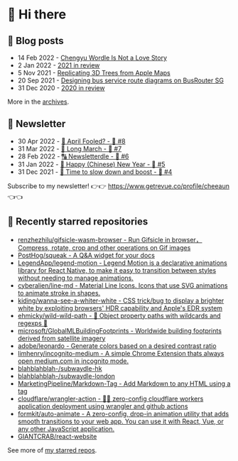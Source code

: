 # 👋 Hi there

## 📝 Blog posts

<!-- feed start -->
- 14 Feb 2022 - [Chengyu Wordle Is Not a Love Story](https://cheeaun.com/blog/2022/02/chengyu-wordle-is-not-a-love-story/)
- 2 Jan 2022 - [2021 in review](https://cheeaun.com/blog/2022/01/2021-in-review/)
- 5 Nov 2021 - [Replicating 3D Trees from Apple Maps](https://cheeaun.com/blog/2021/11/replicating-3d-trees-apple-maps/)
- 20 Sep 2021 - [Designing bus service route diagrams on BusRouter SG](https://cheeaun.com/blog/2021/09/bus-service-route-diagrams-busrouter-sg/)
- 31 Dec 2020 - [2020 in review](https://cheeaun.com/blog/2020/12/2020-in-review/)
<!-- feed end -->

More in the [archives](https://cheeaun.com/blog/archives/).

## 📰 Newsletter

<!-- newsletter start -->
- 30 Apr 2022 - [🤔 April Fooled? - 🥫 #8](https://www.getrevue.co/profile/cheeaun/issues/april-fooled-8-1112032)
- 31 Mar 2022 - [🚶 Long March - 🥫 #7](https://www.getrevue.co/profile/cheeaun/issues/long-march-7-1061697)
- 28 Feb 2022 - [🔠 Newsletterdle - 🥫 #6](https://www.getrevue.co/profile/cheeaun/issues/newsletterdle-6-1014288)
- 31 Jan 2022 - [🧧 Happy (Chinese) New Year - 🥫 #5](https://www.getrevue.co/profile/cheeaun/issues/happy-chinese-new-year-5-963222)
- 31 Dec 2021 - [🥃 Time to slow down and boost - 🥫 #4](https://www.getrevue.co/profile/cheeaun/issues/time-to-slow-down-and-boost-4-906334)
<!-- newsletter end -->

Subscribe to my newsletter! 👉👉 https://www.getrevue.co/profile/cheeaun 👈👈

## 🌟 Recently starred repositories

<!-- starred repos start -->
- [renzhezhilu/gifsicle-wasm-browser - Run Gifsicle in browser，Compress, rotate, crop and other operations on Gif images](https://github.com/renzhezhilu/gifsicle-wasm-browser)
- [PostHog/squeak - A Q&A widget for your docs](https://github.com/PostHog/squeak)
- [LegendApp/legend-motion - Legend Motion is a declarative animations library for React Native, to make it easy to transition between styles without needing to manage animations.](https://github.com/LegendApp/legend-motion)
- [cyberalien/line-md - Material Line Icons. Icons that use SVG animations to animate stroke in shapes.](https://github.com/cyberalien/line-md)
- [kiding/wanna-see-a-whiter-white - CSS trick/bug to display a brighter white by exploiting browsers' HDR capability and Apple's EDR system](https://github.com/kiding/wanna-see-a-whiter-white)
- [ehmicky/wild-wild-path - 🤠 Object property paths with wildcards and regexps 🌵](https://github.com/ehmicky/wild-wild-path)
- [microsoft/GlobalMLBuildingFootprints - Worldwide building footprints derived from satellite imagery ](https://github.com/microsoft/GlobalMLBuildingFootprints)
- [adobe/leonardo - Generate colors based on a desired contrast ratio](https://github.com/adobe/leonardo)
- [limhenry/incognito-medium - A simple Chrome Extension thats always open medium.com in incognito mode.](https://github.com/limhenry/incognito-medium)
- [blahblahblah-/subwaydle-hk](https://github.com/blahblahblah-/subwaydle-hk)
- [blahblahblah-/subwaydle-london](https://github.com/blahblahblah-/subwaydle-london)
- [MarketingPipeline/Markdown-Tag - Add Markdown to any HTML using a <md> tag](https://github.com/MarketingPipeline/Markdown-Tag)
- [cloudflare/wrangler-action - 🧙‍♀️ zero-config cloudflare workers application deployment using wrangler and github actions](https://github.com/cloudflare/wrangler-action)
- [formkit/auto-animate - A zero-config, drop-in animation utility that adds smooth transitions to your web app. You can use it with React, Vue, or any other JavaScript application.](https://github.com/formkit/auto-animate)
- [GIANTCRAB/react-website](https://github.com/GIANTCRAB/react-website)
<!-- starred repos end -->

See more of [my starred repos](https://github.com/stars/cheeaun/).